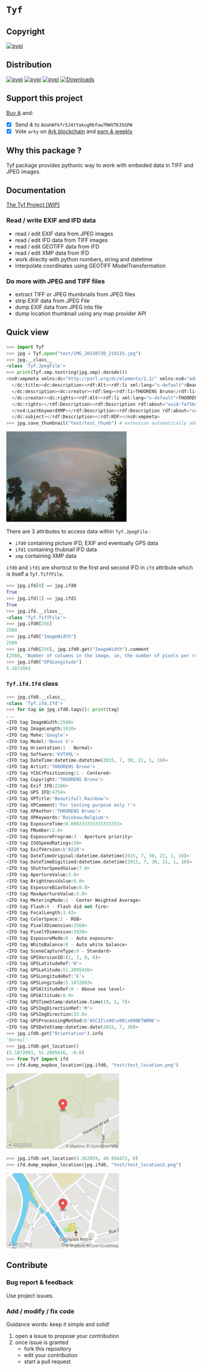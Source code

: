 # `Tyf`
## Copyright
[![pypi](https://img.shields.io/pypi/l/Tyf.svg)](https://htmlpreview.github.io/?https://github.com/Moustikitos/tyf/blob/master/tyf.html)

## Distribution
[![pypi](https://img.shields.io/pypi/pyversions/Tyf.svg)](https://pypi.python.org/pypi/Tyf)
[![pypi](https://img.shields.io/pypi/v/Tyf.svg)](https://pypi.python.org/pypi/Tyf)
[![pypi](https://img.shields.io/badge/wheel-yes-brightgreen.svg)](https://pypi.python.org/pypi/Tyf)
[![Downloads](https://pepy.tech/badge/Tyf/week)](https://pepy.tech/project/tyf)

## Support this project
[Buy &#1126;](https://bittrex.com/Account/Register?referralCode=NW5-DQO-QMT) and:

 + [X] Send &#1126; to `AUahWfkfr5J4tYakugRbfow7RWVTK35GPW`
 + [X] Vote `arky` on [Ark blockchain](https://explorer.ark.io) and [earn &#1126; weekly](http://arky-delegate.info/arky)

## Why this package ?
Tyf package provides pythonic way to work with embeded data in TIFF and JPEG images.

## Documentation
[The Tyf Project [WIP]](https://moustikitos.github.io/tyf/)

### Read / write EXIF and IFD data
 + read / edit EXIF data from JPEG images
 + read / edit IFD data from TIFF images
 + read / edit GEOTIFF data from IFD
 + read / edit XMP data from IFD
 + work directly with python numbers, string and datetime
 + interpolate coordinates using GEOTIFF ModelTransformation

### Do more with JPEG and TIFF files
 + extract TIFF or JPEG thumbnails from JPEG files
 + strip EXIF data from JPEG File
 + dump EXIF data from JPEG into file
 + dump location thumbnail using any map provider API

## Quick view
```python
>>> import Tyf
>>> jpg = Tyf.open("test/IMG_20150730_210115.jpg")
>>> jpg.__class__
<class 'Tyf.JpegFile'>
>>> print(Tyf.xmp.tostring(jpg.xmp).decode()) 
<ns0:xmpmeta xmlns:dc="http://purl.org/dc/elements/1.1/" xmlns:ns0="adobe:ns:meta/" xmlns:ns3="http://ns.adobe.com/xap/1.0/" xmlns:ns4="http://ns.microsoft.com/photo/1.0/" xmlns:rdf="http://www.w3.org/1999/02/22-rdf-syntax-ns#"><rdf:RDF><rdf:Description rdf:about="uuid:faf5bdd5-ba3d-11da-ad31-d33d75182f1b"><dc:title><rdf:Alt><rdf:li xml:lang="x-default">Beautifull Rainbow</rdf:li></rdf:Alt>
  </dc:title><dc:description><rdf:Alt><rdf:li xml:lang="x-default">Beautifull Rainbow</rdf:li></rdf:Alt>
  </dc:description><dc:creator><rdf:Seq><rdf:li>THOORENS Bruno</rdf:li></rdf:Seq>
  </dc:creator><dc:rights><rdf:Alt><rdf:li xml:lang="x-default">THOORENS Bruno</rdf:li></rdf:Alt>
  </dc:rights></rdf:Description><rdf:Description rdf:about="uuid:faf5bdd5-ba3d-11da-ad31-d33d75182f1b" /><rdf:Description rdf:about="uuid:faf5bdd5-ba3d-11da-ad31-d33d75182f1b"><ns3:Rating>4</ns3:Rating></rdf:Description><rdf:Description rdf:about="uuid:faf5bdd5-ba3d-11da-ad31-d33d75182f1b"><ns4:Rating>75</ns4:Rating><ns4:LastKeywordXMP><rdf:Bag><rdf:li>Rainbow</rdf:li><rdf:li>Belgium</rdf:li></rdf:Bag>
  </ns4:LastKeywordXMP></rdf:Description><rdf:Description rdf:about="uuid:faf5bdd5-ba3d-11da-ad31-d33d75182f1b"><dc:subject><rdf:Bag><rdf:li>Rainbow</rdf:li><rdf:li>Belgium</rdf:li></rdf:Bag>
  </dc:subject></rdf:Description></rdf:RDF></ns0:xmpmeta>
>>> jpg.save_thumbnail("test/test_thumb") # extension automatically added
```

![EXIF thumbnail](https://raw.githubusercontent.com/Moustikitos/tyf/master/test/test_thumb.jpg)

There are 3 attributes to access data within ``Tyf.JpegFile`` :

 + ``ifd0`` containing picture IFD, EXIF and eventually GPS data 
 + ``ifd1`` containing thubnail IFD data
 + ``xmp`` containing XMP data

``ifd0`` and ``ifd1`` are shortcut to the first and second IFD in ``ifd`` attribute which is itself a ``Tyf.TiffFile``.

```python
>>> jpg.ifd[0] == jpg.ifd0
True
>>> jpg.ifd[1] == jpg.ifd1
True
>>> jpg.ifd.__class__
<class 'Tyf.TiffFile'>
>>> jpg.ifd0[256]
2560
>>> jpg.ifd0["ImageWidth"]
2560
>>> jpg.ifd0[256], jpg.ifd0.get("ImageWidth").comment
(2560, 'Number of columns in the image, ie, the number of pixels per row')
>>> jpg.ifd0["GPSLongitude"]
5.1872093
```

### ``Tyf.ifd.Ifd`` class

```python
>>> jpg.ifd0.__class__
<class 'Tyf.ifd.Ifd'>
>>> for tag in jpg.ifd0.tags(): print(tag)
...
<IFD tag ImageWidth:2560>
<IFD tag ImageLength:1920>
<IFD tag Make:'Google'>
<IFD tag Model:'Nexus S'>
<IFD tag Orientation:1 - Normal>
<IFD tag Software:'KVT49L'>
<IFD tag DateTime:datetime.datetime(2015, 7, 30, 21, 1, 16)>
<IFD tag Artist:'THOORENS Bruno'>
<IFD tag YCbCrPositioning:1 - Centered>
<IFD tag Copyright:'THOORENS Bruno'>
<IFD tag Exif IFD:2286>
<IFD tag GPS IFD:4754>
<IFD tag XPTitle:'Beautifull Rainbow'>
<IFD tag XPComment:'For testing purpose only !'>
<IFD tag XPAuthor:'THOORENS Bruno'>
<IFD tag XPKeywords:'Rainbow;Belgium'>
<IFD tag ExposureTime:0.008333333333333333>
<IFD tag FNumber:2.6>
<IFD tag ExposureProgram:3 - Aperture priority>
<IFD tag ISOSpeedRatings:50>
<IFD tag ExifVersion:b'0220'>
<IFD tag DateTimeOriginal:datetime.datetime(2015, 7, 30, 21, 1, 16)>
<IFD tag DateTimeDigitized:datetime.datetime(2015, 7, 30, 21, 1, 16)>
<IFD tag ShutterSpeedValue:7.0>
<IFD tag ApertureValue:3.0>
<IFD tag BrightnessValue:6.0>
<IFD tag ExposureBiasValue:0.0>
<IFD tag MaxApertureValue:3.0>
<IFD tag MeteringMode:2 - Center Weighted Average>
<IFD tag Flash:0 - Flash did not fire>
<IFD tag FocalLength:3.43>
<IFD tag ColorSpace:1 - RGB>
<IFD tag PixelXDimension:2560>
<IFD tag PixelYDimension:1920>
<IFD tag ExposureMode:0 - Auto exposure>
<IFD tag WhiteBalance:0 - Auto white balance>
<IFD tag SceneCaptureType:0 - Standard>
<IFD tag GPSVersionID:(2, 2, 0, 0)>
<IFD tag GPSLatitudeRef:'N'>
<IFD tag GPSLatitude:51.2095416>
<IFD tag GPSLongitudeRef:'E'>
<IFD tag GPSLongitude:5.1872093>
<IFD tag GPSAltitudeRef:0 - Above sea level>
<IFD tag GPSAltitude:0.0>
<IFD tag GPSTimeStamp:datetime.time(19, 1, 7)>
<IFD tag GPSImgDirectionRef:'M'>
<IFD tag GPSImgDirection:33.0>
<IFD tag GPSProcessingMethod:b'ASCII\x00\x00\x00NETWORK'>
<IFD tag GPSDateStamp:datetime.date(2015, 7, 30)>
>>> jpg.ifd0.get("Orientation").info
'Normal'
>>> jpg.ifd0.get_location()
(5.1872093, 51.2095416, -0.0)
>>> from Tyf import ifd
>>> ifd.dump_mapbox_location(jpg.ifd0, "test/test_location.png")
```

![5.1872093, 51.2095416](https://raw.githubusercontent.com/Moustikitos/tyf/master/test/test_location.png)

```python
>>> jpg.ifd0.set_location(4.362859, 48.958472, 0)
>>> ifd.dump_mapbox_location(jpg.ifd0, "test/test_location2.png")
```

![4.362859, 48.958472](https://raw.githubusercontent.com/Moustikitos/tyf/master/test/test_location2.png)

## Contribute
### Bug report & feedback
Use project issues.

### Add / modify / fix code
Guidance words: keep it simple and solid!

1. open a issue to propose your contribution
2. once issue is granted
    + fork this repository
    + edit your contribution
    + start a pull request
